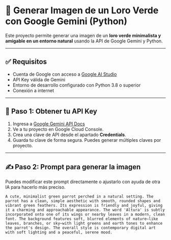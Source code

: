 # 🦜 Generar Imagen de un Loro Verde con Google Gemini (Python)

Este proyecto permite generar una imagen de un **loro verde minimalista y amigable en un entorno natural** usando la API de Google Gemini y Python.

---

## ✅ Requisitos

- Cuenta de Google con acceso a [Google AI Studio](https://ai.google.dev/gemini-api/docs?hl=es-419)
- API Key válida de Gemini
- Entorno de desarrollo configurado con Python 3.8 o superior
- Conexión a internet

---

## 🔑 Paso 1: Obtener tu API Key

1. Ingresa a [Google Gemini API Docs](https://ai.google.dev/gemini-api/docs?hl=es-419)
2. Ve a tu proyecto en Google Cloud Console.
3. Crea una clave de API desde el apartado **Credentials**.
4. Guarda tu clave de forma segura. Puedes generar múltiples claves por proyecto.

---

## ✍️ Paso 2: Prompt para generar la imagen

Puedes modificar este prompt directamente o ajustarlo con ayuda de otra IA para hacerlo más preciso.

```text
A cute, minimalist green parrot perched in a natural setting. The parrot has a clean, simple aesthetic with smooth, rounded shapes and vibrant green feathers. Its expression is friendly and joyful, giving it a charming and approachable appearance. The word 'Altura' is subtly incorporated onto one of its wings or nearby leaves in a modern, clean font. The background features soft, blurred elements of nature—like leaves, branches, or sky—with light greens and earth tones to enhance the parrot's design. The overall style is contemporary digital art with soft lighting and a peaceful, serene mood.
